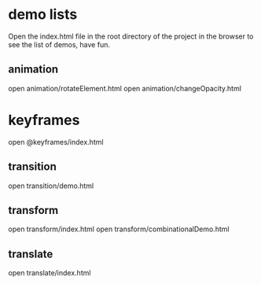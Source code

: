 # demo lists
Open the index.html file in the root directory of the project in the browser to see the list of demos, have fun.
## animation
open animation/rotateElement.html
open animation/changeOpacity.html
# keyframes
open @keyframes/index.html
## transition
open transition/demo.html
## transform
open transform/index.html
open transform/combinationalDemo.html
## translate
open translate/index.html

